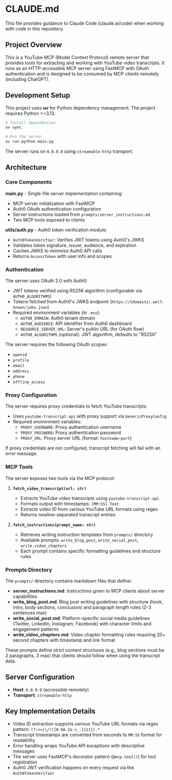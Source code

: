 # CLAUDE.md

This file provides guidance to Claude Code (claude.ai/code) when working with code in this repository.

## Project Overview

This is a YouTube MCP (Model Context Protocol) remote server that provides tools for extracting and working with YouTube video transcripts. It runs as an HTTP-accessible MCP server using FastMCP with OAuth authentication and is designed to be consumed by MCP clients remotely (including ChatGPT).

## Development Setup

This project uses **uv** for Python dependency management. The project requires Python >=3.13.

```bash
# Install dependencies
uv sync

# Run the server
uv run python main.py
```

The server runs on `0.0.0.0` using `streamable-http` transport.

## Architecture

### Core Components

**main.py** - Single-file server implementation containing:
- MCP server initialization with FastMCP
- Auth0 OAuth authentication configuration
- Server instructions loaded from `prompts/server_instructions.md`
- Two MCP tools exposed to clients

**utils/auth.py** - Auth0 token verification module:
- `Auth0TokenVerifier`: Verifies JWT tokens using Auth0's JWKS
- Validates token signature, issuer, audience, and expiration
- Caches JWKS to minimize Auth0 API calls
- Returns `AccessToken` with user info and scopes

### Authentication

The server uses OAuth 2.0 with Auth0:
- JWT tokens verified using RS256 algorithm (configurable via `AUTH0_ALGORITHMS`)
- Tokens fetched from Auth0's JWKS endpoint (`https://{domain}/.well-known/jwks.json`)
- Required environment variables (in `.env`):
  - `AUTH0_DOMAIN`: Auth0 tenant domain
  - `AUTH0_AUDIENCE`: API identifier from Auth0 dashboard
  - `RESOURCE_SERVER_URL`: Server's public URL (for OAuth flow)
  - `AUTH0_ALGORITHMS` (optional): JWT algorithm, defaults to "RS256"

The server requires the following OAuth scopes:
- `openid`
- `profile`
- `email`
- `address`
- `phone`
- `offline_access`

### Proxy Configuration

The server requires proxy credentials to fetch YouTube transcripts:
- Uses `youtube-transcript-api` with proxy support via `GenericProxyConfig`
- Required environment variables:
  - `PROXY_USERNAME`: Proxy authentication username
  - `PROXY_PASSWORD`: Proxy authentication password
  - `PROXY_URL`: Proxy server URL (format: `hostname:port`)

If proxy credentials are not configured, transcript fetching will fail with an error message.

### MCP Tools

The server exposes two tools via the MCP protocol:

1. **`fetch_video_transcript(url: str)`**
   - Extracts YouTube video transcripts using `youtube-transcript-api`
   - Formats output with timestamps: `[MM:SS] Text`
   - Extracts video ID from various YouTube URL formats using regex
   - Returns newline-separated transcript entries

2. **`fetch_instructions(prompt_name: str)`**
   - Retrieves writing instruction templates from `prompts/` directory
   - Available prompts: `write_blog_post`, `write_social_post`, `write_video_chapters`
   - Each prompt contains specific formatting guidelines and structure rules

### Prompts Directory

The `prompts/` directory contains markdown files that define:
- **server_instructions.md**: Instructions given to MCP clients about server capabilities
- **write_blog_post.md**: Blog post writing guidelines with structure (hook, intro, body sections, conclusion) and paragraph length rules (2-3 sentences max)
- **write_social_post.md**: Platform-specific social media guidelines (Twitter, LinkedIn, Instagram, Facebook) with character limits and engagement patterns
- **write_video_chapters.md**: Video chapter formatting rules requiring 20+ second chapters with timestamp and link format

These prompts define strict content structures (e.g., blog sections must be 2 paragraphs, 3 max) that clients should follow when using the transcript data.

## Server Configuration

- **Host**: `0.0.0.0` (accessible remotely)
- **Transport**: `streamable-http`

## Key Implementation Details

- Video ID extraction supports various YouTube URL formats via regex pattern: `(?:v=|\/)([0-9A-Za-z_-]{11}).*`
- Transcript timestamps are converted from seconds to `MM:SS` format for readability
- Error handling wraps YouTube API exceptions with descriptive messages
- The server uses FastMCP's decorator pattern (`@mcp.tool()`) for tool registration
- Auth0 JWT verification happens on every request via the `Auth0TokenVerifier`
